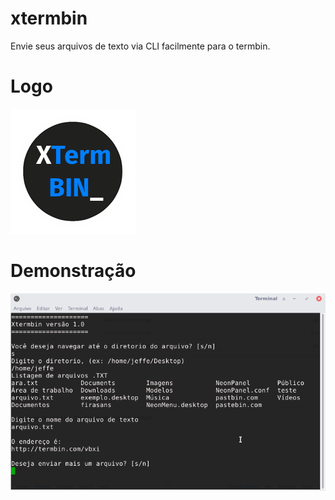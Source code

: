 # xtermbin
Envie seus arquivos de texto via CLI facilmente para o termbin.

# Logo
![alt tag](https://raw.githubusercontent.com/emmilinux/xtermbin/master/xtermbin.png)


# Demonstração
![alt tag](https://raw.githubusercontent.com/emmilinux/xtermbin/master/xtermbindemo.png)
